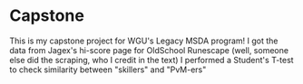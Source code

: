 # Capstone
This is my capstone project for WGU's Legacy MSDA program!
I got the data from Jagex's hi-score page for OldSchool Runescape (well, someone else did the scraping, who I credit in the text)
I performed a Student's T-test to check similarity between "skillers" and "PvM-ers"
